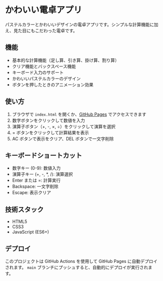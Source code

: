 # かわいい電卓アプリ

パステルカラーとかわいいデザインの電卓アプリです。シンプルな計算機能に加え、見た目にもこだわった電卓です。

## 機能

- 基本的な計算機能（足し算、引き算、掛け算、割り算）
- クリア機能とバックスペース機能
- キーボード入力のサポート
- かわいいパステルカラーのデザイン
- ボタンを押したときのアニメーション効果

## 使い方

1. ブラウザで `index.html` を開くか、[GitHub Pages](https://あなたのユーザー名.github.io/cute-calculator/) でアクセスできます
2. 数字ボタンをクリックして数値を入力
3. 演算子ボタン（+, -, ×, ÷）をクリックして演算を選択
4. = ボタンをクリックして計算結果を表示
5. AC ボタンで表示をクリア、DEL ボタンで一文字削除

## キーボードショートカット

- 数字キー (0-9): 数値入力
- 演算子キー (+, -, *, /): 演算選択
- Enter または =: 計算実行
- Backspace: 一文字削除
- Escape: 表示クリア

## 技術スタック

- HTML5
- CSS3
- JavaScript (ES6+)

## デプロイ

このプロジェクトは GitHub Actions を使用して GitHub Pages に自動デプロイされます。
`main` ブランチにプッシュすると、自動的にデプロイが実行されます。
